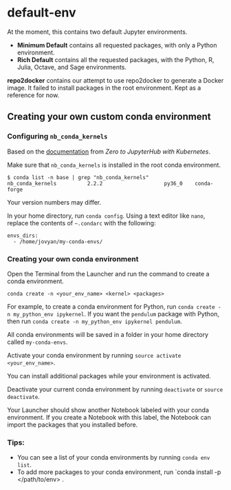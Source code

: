 # default-env

At the moment, this contains two default Jupyter environments.

* **Minimum Default** contains all requested packages,
with only a Python environment.
* **Rich Default** contains all the requested packages,
with the Python, R, Julia, Octave, and Sage environments.

**repo2docker** contains our attempt to use repo2docker to generate
a Docker image. It failed to install packages in the root environment.
Kept as a reference for now.

## Creating your own custom conda environment
### Configuring `nb_conda_kernels`
Based on the [documentation](https://zero-to-jupyterhub.readthedocs.io/en/latest/user-environment.html?highlight=conda%20environments#allow-users-to-create-their-own-conda-environments-for-notebooks)
from *Zero to JupyterHub with Kubernetes*.

Make sure that `nb_conda_kernels` is installed in the root conda
environment.
```
$ conda list -n base | grep "nb_conda_kernels"
nb_conda_kernels          2.2.2                    py36_0    conda-forge
```
Your version numbers may differ.

In your home directory, run `conda config`.
Using a text editor like `nano`, replace the contents of `~.condarc`
with the following:
```
envs_dirs:
  - /home/jovyan/my-conda-envs/
```

### Creating your own conda environment

Open the Terminal from the Launcher and run the command
to create a conda environment.
```
conda create -n <your_env_name> <kernel> <packages>
```

For example, to create a conda environment for Python, run
`conda create -n my_python_env ipykernel`.
If you want the `pendulum` package with Python, then run
`conda create -n my_python_env ipykernel pendulum`.

All conda environments will be saved in a folder in
your home directory called `my-conda-envs`.

Activate your conda environment by running 
`source activate <your_env_name>`.

You can install additional packages while your environment is
activated.

Deactivate your current conda environment by running
`deactivate` or `source deactivate`.

Your Launcher should show another Notebook labeled with your
conda environment. If you create a Notebook with this label,
the Notebook can import the packages that you installed before.

### Tips:
* You can see a list of your conda environments by running
`conda env list`.
* To add more packages to your conda environment, run
`conda install -p </path/to/env> <package>.
